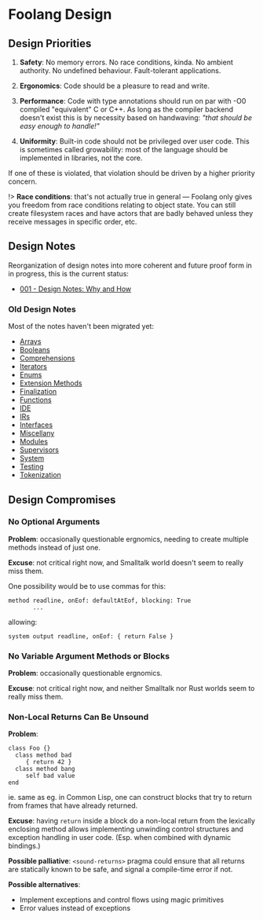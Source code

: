 # Foolang Design

## Design Priorities

1. **Safety**: No memory errors. No race conditions, kinda. No ambient
   authority. No undefined behaviour. Fault-tolerant applications.

2. **Ergonomics**: Code should be a pleasure to read and write.

3. **Performance**: Code with type annotations should run on par with -O0
   compiled "equivalent" C or C++. As long as the compiler backend doesn't
   exist this is by necessity based on handwaving: _"that should be easy
   enough to handle!"_

4. **Uniformity**: Built-in code should not be privileged over user code.
   This is sometimes called growability: most of the language should
   be implemented in libraries, not the core.

If one of these is violated, that violation should be driven by a higher
priority concern.

!> **Race conditions**: that's not actually true in general &mdash; Foolang
only gives you freedom from race conditions relating to object state. You can
still create filesystem races and have actors that are badly behaved unless they
receive messages in specific order, etc.

## Design Notes

Reorganization of design notes into more coherent and future proof form
in in progress, this is the current status:

- [001 - Design Notes: Why and How](design/001-design-notes-why-and-how.md)

### Old Design Notes

Most of the notes haven't been migrated yet:

- [Arrays](Arrays.md)
- [Booleans](Booleans.md)
- [Comprehensions](Comprehensions.md)
- [Iterators](iterators.md)
- [Enums](Enums.md)
- [Extension Methods](Extension_Methods.md)
- [Finalization](Finalization.md)
- [Functions](Functions.md)
- [IDE](IDE.md)
- [IRs](IR.md)
- [Interfaces](Interfaces.md)
- [Miscellany](Miscellany.md)
- [Modules](Modules.md)
- [Supervisors](Supervisors.md)
- [System](system.md)
- [Testing](Testing.md)
- [Tokenization](Tokenization.md)

## Design Compromises

### No Optional Arguments

**Problem**: occasionally questionable ergnomics, needing to create multiple
methods instead of just one.

**Excuse**: not critical right now, and Smalltalk world doesn't seem to really
miss them.

One possibility would be to use commas for this:

```
method readline, onEof: defaultAtEof, blocking: True
       ...
```

allowing:

```
system output readline, onEof: { return False }
```

### No Variable Argument Methods or Blocks

**Problem**: occasionally questionable ergnomics.

**Excuse**: not critical right now, and neither Smalltalk nor Rust worlds seem
to really miss them.

### Non-Local Returns Can Be Unsound

**Problem**:

``` foolang
class Foo {}
  class method bad
     { return 42 }
  class method bang
     self bad value
end
```


ie. same as eg. in Common Lisp, one can construct blocks that try to return from
frames that have already returned.

**Excuse**: having `return` inside a block do a non-local return from the
lexically enclosing method allows implementing unwinding control structures and
exception handling in user code. (Esp. when combined with dynamic bindings.)

**Possible palliative**: `<sound-returns>` pragma could ensure that all
returns are statically known to be safe, and signal a compile-time
error if not.

**Possible alternatives**:
- Implement exceptions and control flows using magic primitives
- Error values instead of exceptions
